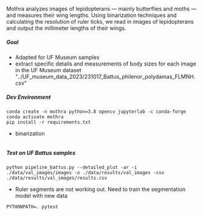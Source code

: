 
Mothra analyzes images of lepidopterans — mainly butterflies and moths — and measures their wing lengths. Using binarization techniques and calculating the resolution of ruler ticks, we read in images of lepidopterans and output the millimeter lengths of their wings.

##### Goal
- Adapted for UF Museum samples
- extract specific details and measurements of body sizes for each image in the UF Museum dataset "../UF_museum_data_2023/231017_Battus_philenor_polydamas_FLMNH.csv"



##### Dev Environment

```
conda create -n mothra python=3.8 opencv jupyterlab -c conda-forge
conda activate mothra
pip install -r requirements.txt
```
- binarization
```

```

##### Test on UF Battus samples

```
python pipeline_battus.py --detailed_plot -ar -i ./data/val_images/images -o ./data/results/val_images -csv ./data/results/val_images/results.csv
```
- Ruler segments are not working out. Need to train the segmentation model with new data

```
PYTHONPATH=. pytest

```